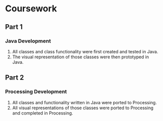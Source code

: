 # Coursework

## Part 1

### Java Development
1. All classes and class functionality were first created and tested in Java.
2. The visual representation of those classes were then prototyped in Java.

## Part 2

### Processing Development
1. All classes and functionality written in Java were ported to Processing.
2. All visual representations of those classes were ported to Processing and completed in Processing.
